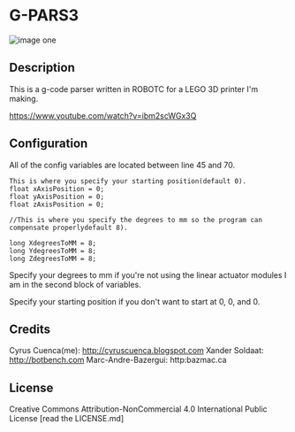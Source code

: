 # G-PARS3

![image one](https://github.com/cyruscuenca/g-pars3/blob/master/media/3Dprinter_header.jpg)


## Description
This is a g-code parser written in ROBOTC for a LEGO 3D printer I'm making. 

https://www.youtube.com/watch?v=ibm2scWGx3Q

## Configuration
All of the config variables are located between line 45 and 70.

```
This is where you specify your starting position(default 0).
float xAxisPosition = 0;
float yAxisPosition = 0;
float zAxisPosition = 0;

//This is where you specify the degrees to mm so the program can compensate properlydefault 8).

long XdegreesToMM = 8;
long YdegreesToMM = 8;
long ZdegreesToMM = 8;
```

Specify your degrees to mm if you're not using the linear actuator modules I am in the second block of variables. 

Specify your starting position if you don't want to start at 0, 0, and 0.

## Credits
Cyrus Cuenca(me): http://cyruscuenca.blogspot.com
Xander Soldaat: http://botbench.com
Marc-Andre-Bazergui: http:bazmac.ca

## License
Creative Commons Attribution-NonCommercial 4.0 International Public License
[read the LICENSE.md]
